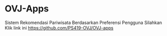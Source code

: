 # OVJ-Apps
Sistem Rekomendasi Pariwisata Berdasarkan Preferensi Pengguna 
Silahkan Klik link ini
https://github.com/PS419-OVJ/OVJ-apps
